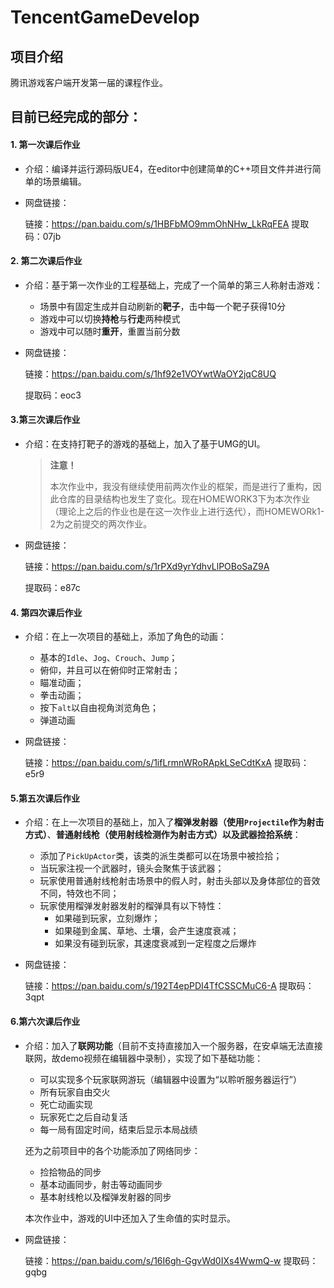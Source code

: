 # TencentGameDevelop
## 项目介绍

腾讯游戏客户端开发第一届的课程作业。

## 目前已经完成的部分：

#### 1. 第一次课后作业

- 介绍：编译并运行源码版UE4，在editor中创建简单的C++项目文件并进行简单的场景编辑。

- 网盘链接：

  链接：https://pan.baidu.com/s/1HBFbMO9mmOhNHw_LkRqFEA 
  提取码：07jb 



#### 2. 第二次课后作业

- 介绍：基于第一次作业的工程基础上，完成了一个简单的第三人称射击游戏：

  - 场景中有固定生成并自动刷新的**靶子**，击中每一个靶子获得10分
  - 游戏中可以切换**持枪**与**行走**两种模式
  - 游戏中可以随时**重开**，重置当前分数

- 网盘链接：

  链接：https://pan.baidu.com/s/1hf92e1VOYwtWaOY2jqC8UQ

  提取码：eoc3



#### 3.第三次课后作业

- 介绍：在支持打靶子的游戏的基础上，加入了基于UMG的UI。

  > **注意！**
  >
  > 本次作业中，我没有继续使用前两次作业的框架，而是进行了重构，因此仓库的目录结构也发生了变化。现在HOMEWORK3下为本次作业（理论上之后的作业也是在这一次作业上进行迭代），而HOMEWORk1-2为之前提交的两次作业。

- 网盘链接：

  链接：https://pan.baidu.com/s/1rPXd9yrYdhvLlPOBoSaZ9A

  提取码：e87c



#### 4. 第四次课后作业

- 介绍：在上一次项目的基础上，添加了角色的动画：

  - 基本的`Idle`、`Jog`、`Crouch`、`Jump`；
  - 俯仰，并且可以在俯仰时正常射击；
  - 瞄准动画；
  - 拳击动画；
  - 按下`alt`以自由视角浏览角色；
  - 弹道动画

- 网盘链接：

  链接：https://pan.baidu.com/s/1ifLrmnWRoRApkLSeCdtKxA 
  提取码：e5r9 



#### 5.第五次课后作业

- 介绍：在上一次项目的基础上，加入了**榴弹发射器（使用`Projectile`作为射击方式）**、**普通射线枪（使用射线检测作为射击方式）**以及**武器捡拾系统**：

  - 添加了`PickUpActor`类，该类的派生类都可以在场景中被捡拾；
  - 当玩家注视一个武器时，镜头会聚焦于该武器；
  - 玩家使用普通射线枪射击场景中的假人时，射击头部以及身体部位的音效不同，特效也不同；
  - 玩家使用榴弹发射器发射的榴弹具有以下特性：
    - 如果碰到玩家，立刻爆炸；
    - 如果碰到金属、草地、土壤，会产生速度衰减；
    - 如果没有碰到玩家，其速度衰减到一定程度之后爆炸

- 网盘链接：

  链接：https://pan.baidu.com/s/192T4epPDI4TfCSSCMuC6-A 
  提取码：3qpt 



#### 6.第六次课后作业

- 介绍：加入了**联网功能**（目前不支持直接加入一个服务器，在安卓端无法直接联网，故demo视频在编辑器中录制），实现了如下基础功能：

  - 可以实现多个玩家联网游玩（编辑器中设置为“以聆听服务器运行”）
  - 所有玩家自由交火
  - 死亡动画实现
  - 玩家死亡之后自动复活
  - 每一局有固定时间，结束后显示本局战绩

  还为之前项目中的各个功能添加了网络同步：

  - 捡拾物品的同步
  - 基本动画同步，射击等动画同步
  - 基本射线枪以及榴弹发射器的同步

  本次作业中，游戏的UI中还加入了生命值的实时显示。

- 网盘链接：

  链接：https://pan.baidu.com/s/16I6gh-GgvWd0IXs4WwmQ-w 
  提取码：gqbg 